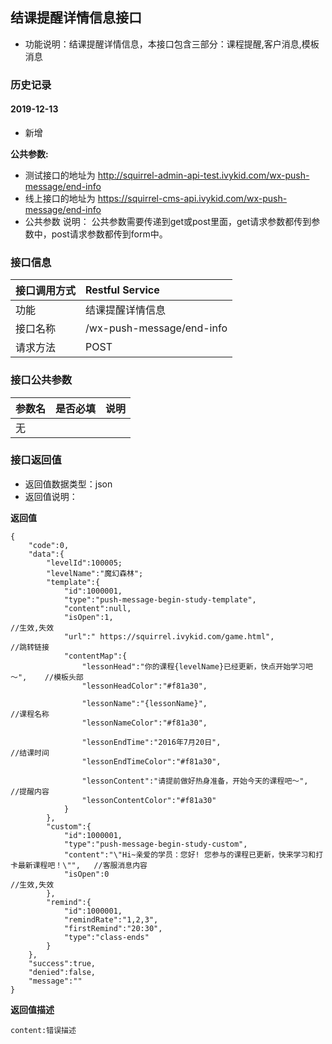 ## 结课提醒详情信息接口
+ 功能说明：结课提醒详情信息，本接口包含三部分：课程提醒,客户消息,模板消息

### 历史记录

#### 2019-12-13	
- 新增

**公共参数:**
+ 测试接口的地址为 http://squirrel-admin-api-test.ivykid.com/wx-push-message/end-info
+ 线上接口的地址为 https://squirrel-cms-api.ivykid.com/wx-push-message/end-info
+ 公共参数 说明： 公共参数需要传递到get或post里面，get请求参数都传到参数中，post请求参数都传到form中。

### 接口信息
|接口调用方式 	|	Restful Service			|
|:--------------|:--------------------------|
|功能	     	| 结课提醒详情信息			|
|接口名称		|/wx-push-message/end-info	|
|请求方法		|POST					    |

### 接口公共参数
|参数名		   		|是否必填	|说明			    			|
|:------------------|:----------|:------------------------------|
|无			   		|		  	|			      	  			|

### 接口返回值
+ 返回值数据类型：json
+ 返回值说明：

**返回值**  

```
{
    "code":0,
    "data":{
    	"levelId":100005;
    	"levelName":"魔幻森林";
        "template":{
            "id":1000001,
            "type":"push-message-begin-study-template",
            "content":null,
            "isOpen":1,													//生效,失效
            "url":" https://squirrel.ivykid.com/game.html",				//跳转链接
            "contentMap":{
                "lessonHead":"你的课程{levelName}已经更新，快点开始学习吧～", 	//模板头部
                "lessonHeadColor":"#f81a30",
                
                "lessonName":"{lessonName}",								//课程名称
                "lessonNameColor":"#f81a30",
                
                "lessonEndTime":"2016年7月20日",								//结课时间
                "lessonEndTimeColor":"#f81a30",
                
                "lessonContent":"请提前做好热身准备，开始今天的课程吧～",		//提醒内容
                "lessonContentColor":"#f81a30"
            }
        },
        "custom":{
            "id":1000001,
            "type":"push-message-begin-study-custom",
            "content":"\"Hi~亲爱的学员：您好! 您参与的课程已更新，快来学习和打卡最新课程吧！\"",	//客服消息内容
            "isOpen":0														//生效,失效
        },
        "remind":{
            "id":1000001,
            "remindRate":"1,2,3",
            "firstRemind":"20:30",
            "type":"class-ends"
        }
    },
    "success":true,
    "denied":false,
    "message":""
}
```

**返回值描述**  

```
content:错误描述
```